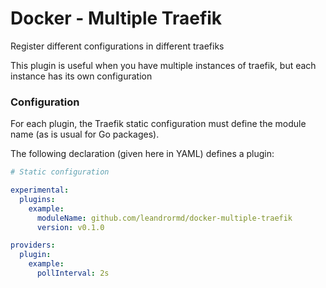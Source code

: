 # Docker - Multiple Traefik

Register different configurations in different traefiks

This plugin is useful when you have multiple instances of traefik, but each instance has its own configuration

### Configuration

For each plugin, the Traefik static configuration must define the module name (as is usual for Go packages).

The following declaration (given here in YAML) defines a plugin:

```yaml
# Static configuration

experimental:
  plugins:
    example:
      moduleName: github.com/leandrormd/docker-multiple-traefik
      version: v0.1.0

providers:
  plugin:
    example:
      pollInterval: 2s
```